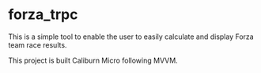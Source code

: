 # forza_trpc
This is a simple tool to enable the user to easily calculate and display Forza team race results.

This project is built Caliburn Micro following MVVM.

